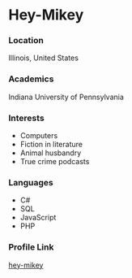 # Hey-Mikey

### Location

Illinois, United States

### Academics

Indiana University of Pennsylvania

### Interests

- Computers
- Fiction in literature
- Animal husbandry
- True crime podcasts

### Languages

- C#
- SQL
- JavaScript
- PHP

### Profile Link

[hey-mikey](https://github.com/hey-mikey)
